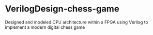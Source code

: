 # VerilogDesign-chess-game
 Designed and modeled CPU architecture within a FPGA using Verilog to implement a modern digital chess game
